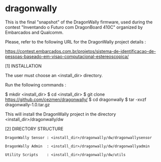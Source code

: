 # dragonwally

This is the final "snapshot" of the DragonWally firmware, used during
the contest "Inventando o Futuro com DragonBoard 410C" organized by
Embarcados and Qualcomm.

Please, refer to the following URL for the DragonWally project details :

https://contest.embarcados.com.br/projetos/sistema-de-identificacao-de-pessoas-baseado-em-visao-computacional-estereoscopica/

[1] INSTALLATION

The user must choose an <install_dir> directory.

Run the following commands :

$ mkdir <install_dir>
$ cd <install_dir>
$ git clone https://github.com/cezmen/dragonwally/
$ cd dragonwally
$ tar -xvzf dragonwally-1.0.tar.gz

This will install the DragonWally project in the directory <install_dir>/dragonwally/dw

[2] DIRECTORY STRUCTURE

    DragonWally Sensor : <install_dir>/dragonwally/dw/dragonwallysensor

    DragonWally Admin  : <install_dir>/dragonwally/dw/dragonwallyadmin

    Utility Scripts    : <install_dir>/dragonwally/dw/utils


